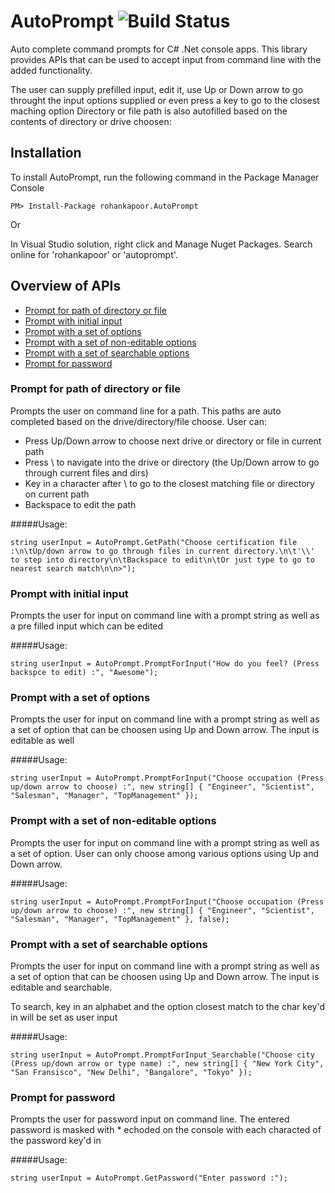 # AutoPrompt ![Build Status](https://travis-ci.org/rohankapoor/AutoPrompt.svg?branch=master)
Auto complete command prompts for C# .Net console apps. This library provides APIs that can be used to accept input from command line with the added functionality.

The user can supply prefilled input, edit it, use Up or Down arrow to go throught the input options supplied or even press a key to go to the closest maching option
Directory or file path is also autofilled based on the contents of directory or drive choosen:

## Installation

To install AutoPrompt, run the following command in the Package Manager Console

```
PM> Install-Package rohankapoor.AutoPrompt
```

Or

In Visual Studio solution, right click and Manage Nuget Packages. Search online for 'rohankapoor' or 'autoprompt'.

## Overview of APIs

  * [Prompt for path of directory or file](#prompt-for-path-of-directory-or-file)
  * [Prompt with initial input](#prompt-with-initial-input)
  * [Prompt with a set of options](#prompt-with-a-set-of-options)
  * [Prompt with a set of non-editable options](#prompt-with-a-set-of-non-editable-options)
  * [Prompt with a set of searchable options](#prompt-with-a-set-of-searchable-options)
  * [Prompt for password](#prompt-for-password)
  

### Prompt for path of directory or file

Prompts the user on command line for a path. This paths are auto completed based on the drive/directory/file choose.
User can:
- Press Up/Down arrow to choose next drive or directory or file in current path
- Press \ to navigate into the drive or directory (the Up/Down arrow to go through current files and dirs)
- Key in a character after \ to go to the closest matching file or directory on current path
- Backspace to edit the path

#####Usage:
```
string userInput = AutoPrompt.GetPath("Choose certification file :\n\tUp/down arrow to go through files in current directory.\n\t'\\' to step into directory\n\tBackspace to edit\n\tOr just type to go to nearest search match\n\n>");
```

### Prompt with initial input

Prompts the user for input on command line with a prompt string as well as a pre filled input which can be edited

#####Usage:
```
string userInput = AutoPrompt.PromptForInput("How do you feel? (Press backspce to edit) :", "Awesome");
```



### Prompt with a set of options

Prompts the user for input on command line with a prompt string as well as a set of option that can be choosen using Up and Down arrow. The input is editable as well

#####Usage:
```
string userInput = AutoPrompt.PromptForInput("Choose occupation (Press up/down arrow to choose) :", new string[] { "Engineer", "Scientist", "Salesman", "Manager", "TopManagement" });
```

### Prompt with a set of non-editable options

Prompts the user for input on command line with a prompt string as well as a set of option. User can only choose among various options using Up and Down arrow. 

#####Usage:
```
string userInput = AutoPrompt.PromptForInput("Choose occupation (Press up/down arrow to choose) :", new string[] { "Engineer", "Scientist", "Salesman", "Manager", "TopManagement" }, false);
```


### Prompt with a set of searchable options

Prompts the user for input on command line with a prompt string as well as a set of option that can be choosen using Up and Down arrow. The input is editable and searchable.

To search, key in an alphabet and the option closest match to the char key'd in will be set as user input

#####Usage:
```
string userInput = AutoPrompt.PromptForInput_Searchable("Choose city (Press up/down arrow or type name) :", new string[] { "New York City", "San Fransisco", "New Delhi", "Bangalore", "Tokyo" });
```


### Prompt for password

Prompts the user for password input on command line. The entered password is masked with * echoded on the console with each characted of the password key'd in

#####Usage:
```
string userInput = AutoPrompt.GetPassword("Enter password :");
```


